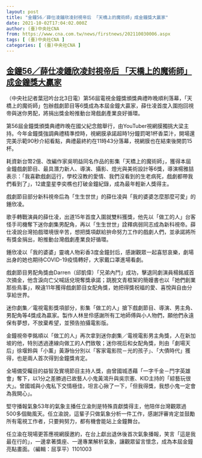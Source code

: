 ```yaml
---
layout: post
title: "金鐘56／薛仕凌鍾欣凌封視帝后 「天橋上的魔術師」成金鐘獎大贏家"
date: 2021-10-02T17:04:02.000Z
author: (臺)中央社CNA
from: https://www.cna.com.tw/news/firstnews/202110030006.aspx
tags: [ (臺)中央社CNA ]
categories: [ (臺)中央社CNA ]
---
```

<!--1633194242000-->
[金鐘56／薛仕凌鍾欣凌封視帝后 「天橋上的魔術師」成金鐘獎大贏家](https://www.cna.com.tw/news/firstnews/202110030006.aspx)
------

<div>
<div></div><div><p>（中央社記者葉冠吟台北3日電）第56屆電視金鐘獎頒獎典禮昨晚順利落幕，「天橋上的魔術師」包辦戲劇節目等6獎成為本屆金鐘大贏家，薛仕凌首度入圍抱回視帝與迷你男配，將捐出獎金盼推動台灣戲劇產業良好循環。</p><p>第56屆金鐘獎頒獎典禮昨晚在國父紀念館舉行，由YouTuber視網膜獨挑大梁主持。今年金鐘獎強調典禮精準控時，視網膜承諾超時1分鐘罰喝1杯香菜汁，開場還完美示範90秒介紹看點，典禮最終約在11時43分落幕，視網膜也在結束後開罰15杯。</p><p>耗資新台幣2億、改編作家吳明益同名作品的影集「天橋上的魔術師」，獲得本屆金鐘戲劇節目、最具潛力新人、導演、攝影、燈光與美術設計等6獎，導演楊雅喆表示：「我喜歡戲劇這行，學校沒教的愛情、我們沒看到的生老病死，戲劇都帶我們看到了」，12歲童星李奕樵也打破金鐘紀錄，成為最年輕新人獎得主。</p><p>戲劇節目部分新科視帝后為「生生世世」的薛仕凌與「我的婆婆怎麼那麼可愛」的鍾欣凌。</p><p>歌手轉戰演員的薛仕凌，出道15年首度入圍就雙料獲獎，他先以「做工的人」台客怪手司機奪下迷你劇集男配角，再以「生生世世」詮釋病弱同志成為新科視帝。薛仕凌說台灣拍戲環境很辛苦，想把獎項獻給拚命努力工作的戲劇人們，並承諾將所有獎金捐出，盼推動台灣戲劇產業良好循環。</p><p>鍾欣凌以「我的婆婆」靈魂人物彩香3度金鐘封后，感謝觀眾一起喜怒哀樂，劇場出身的她也期待COVID-19疫情轉好，大家戴口罩進場看劇。</p><p>戲劇節目男配角獎由Darren（邱凱偉）「兄弟內鬥」成功，擊退同劇演員楊銘威首次摘金，他含淚向亡父喊話兌現奪獎承諾；跳脫文青框架的簡嫚書也以「她們創業那些鳥事」，睽違11年獲得戲劇節目女配角獎，她把得獎祝福的愛、喜悅與自由分享給世界。</p><p>迷你劇集／電視電影獎項部分，影集「做工的人」搶下戲劇節目、導演、男主角、男配角等4獎成為贏家。製作人林昱伶感謝所有工地師傅與小人物們，願他們永遠保有夢想，不放棄希望，並預告拍攝電影版。</p><p>金鐘視帝李銘順以「做工的人」再次拿到迷你劇集／電視電影男主角獎，人在新加坡的他，特別透過連線向做工的人們致敬；迷你視后和女配角獎，則由「劇場天后」徐堰鈴與「小薰」黃瀞怡分別以「客家電影院－光的孩子」、「大債時代」獲得，也是兩人首次得到金鐘獎肯定。</p><p>全場備受矚目的益智及實境節目主持人獎，由曾國城憑藉「一字千金－鬥字英雄會」奪下，以1分之差勝過已故藝人小鬼黃鴻升與吳宗憲、KID主持的「綜藝玩很大」。曾國城與小鬼私下交情極佳，坦言心揪了一下，「但我得獎，我想小鬼一定會為我開心」。</p><p>堅守播報氣象53年的氣象主播任立渝則是特殊貢獻獎得主，他陪伴台灣觀眾過500多個颱風天。任立渝說，這輩子只做氣象分析一件工作，感謝評審肯定並鼓勵所有電視工作者，只要夠努力，都有機會能站上金鐘舞台。</p><p>任立渝在現場更答應視網膜邀約，在台上獻出退休後首次氣象播報，笑言「這是我最在行的」，一邊拿著獎座、一邊專業解析氣象，讓觀眾留言懷念，成為本屆金鐘亮點畫面。（編輯：屈享平）1101003</p></div>
</div>
